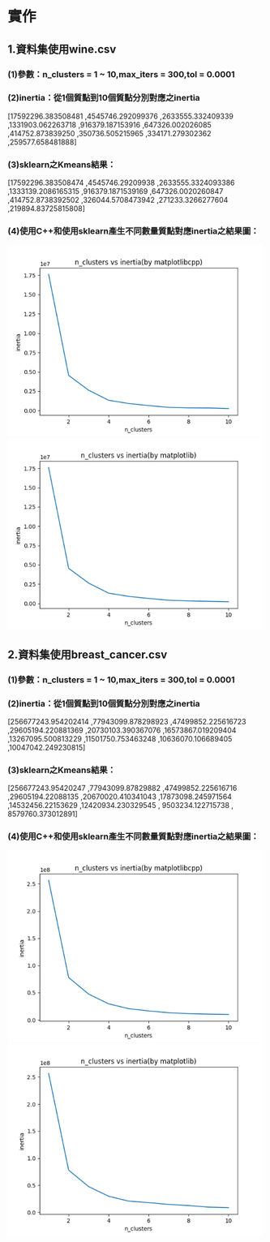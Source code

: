 實作
==========================================================================================
## 1.資料集使用wine.csv  
### (1)參數：n_clusters = 1 ~ 10,max_iters = 300,tol = 0.0001  
### (2)inertia：從1個質點到10個質點分別對應之inertia  
[17592296.383508481  ,4545746.292099376 ,2633555.332409339   ,1331903.062263718   ,916379.187153916   ,647326.002026085   ,414752.873839250   ,350736.505215965   ,334171.279302362   ,259577.658481888]  
### (3)sklearn之Kmeans結果：  
[17592296.383508474  ,4545746.29209938  ,2633555.3324093386  ,1333139.2086165315  ,916379.1871539169  ,647326.0020260847  ,414752.8738392502  ,326044.5708473942  ,271233.3266277604  ,219894.83725815808]  
### (4)使用C++和使用sklearn產生不同數量質點對應inertia之結果圖：    
![image](https://github.com/Suweihsiang/K_means/blob/main/image/wine_cpp.png)  
![image](https://github.com/Suweihsiang/K_means/blob/main/image/wine_py.png)  
  
  
## 2.資料集使用breast_cancer.csv  
### (1)參數：n_clusters = 1 ~ 10,max_iters = 300,tol = 0.0001  
### (2)inertia：從1個質點到10個質點分別對應之inertia  
[256677243.954202414  ,77943099.878298923  ,47499852.225616723  ,29605194.220881369  ,20730103.390367076  ,16573867.019209404  ,13267095.500813229  ,11501750.753463248  ,10636070.106689405  ,10047042.249230815]  
### (3)sklearn之Kmeans結果：  
[256677243.95420247   ,77943099.87829882   ,47499852.225616716  ,29605194.22088135   ,20670020.410341043  ,17873098.245971564  ,14532456.22153629   ,12420934.230329545  , 9503234.122715738  , 8579760.373012891]  
### (4)使用C++和使用sklearn產生不同數量質點對應inertia之結果圖：    
![image](https://github.com/Suweihsiang/K_means/blob/main/image/breast_cancer_cpp.png)  
![image](https://github.com/Suweihsiang/K_means/blob/main/image/breast_cancer_py.png)  